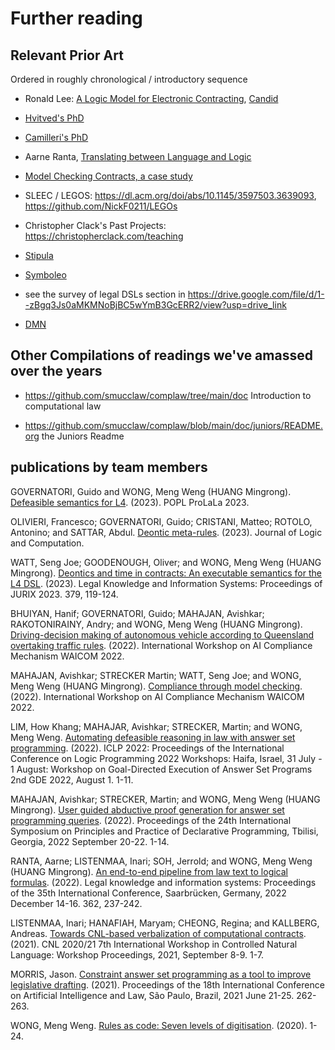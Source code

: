 # Further reading

## Relevant Prior Art

Ordered in roughly chronological / introductory sequence

- Ronald Lee: [A Logic Model for Electronic Contracting](https://drive.google.com/file/d/1G6m1cDqu2JuVh3ySEfM-5PfiWZ90TvbO/view?usp=drive_link), [Candid](https://drive.google.com/file/d/1K8bZP8GphlT_YX7kR-nadVwcxNHMswTe/view?usp=drive_link)

- [Hvitved's PhD](https://drive.google.com/file/d/1sLmVMZqHhQDzj8dikKt-8CNemF-nGCn1/view?usp=drive_link)

- [Camilleri's PhD](https://drive.google.com/file/d/15qyDzov2_Ohr4iK7xiFR_5hI49stcrHJ/view?usp=drive_link)

- Aarne Ranta, [Translating between Language and Logic](https://drive.google.com/file/d/1q__9Dw_u0wTF5At7CvvsLp9Y6h2KFfZB/view?usp=drive_link)

- [Model Checking Contracts, a case study](https://drive.google.com/file/d/1a9ptQlFHvHWjZr7SLsl01HHH-f1xAWJG/view?usp=drive_link)

- SLEEC / LEGOS: <https://dl.acm.org/doi/abs/10.1145/3597503.3639093>, <https://github.com/NickF0211/LEGOs>

- Christopher Clack's Past Projects: <https://christopherclack.com/teaching>

- [Stipula](https://cris.unibo.it/handle/11585/896616)

- [Symboleo](https://drive.google.com/file/d/1lY9Nnn9NfjWp1j4ji6_NmkcQcKOXcJR6/view?usp=drive_link)

- see the survey of legal DSLs section in <https://drive.google.com/file/d/1--zBgq3Js0aMKMNoBjBC5wYmB3GcERR2/view?usp=drive_link>

- [DMN](https://camunda.com/dmn/)

## Other Compilations of readings we've amassed over the years

- <https://github.com/smucclaw/complaw/tree/main/doc> Introduction to computational law

- <https://github.com/smucclaw/complaw/blob/main/doc/juniors/README.org> the Juniors Readme

## publications by team members

GOVERNATORI, Guido and WONG, Meng Weng (HUANG Mingrong). [Defeasible semantics for L4](https://ink.library.smu.edu.sg/cclaw/5). (2023). POPL ProLaLa 2023.

OLIVIERI, Francesco; GOVERNATORI, Guido; CRISTANI, Matteo; ROTOLO, Antonino; and SATTAR, Abdul. [Deontic meta-rules](https://ink.library.smu.edu.sg/cclaw/8). (2023). Journal of Logic and Computation.

WATT, Seng Joe; GOODENOUGH, Oliver; and WONG, Meng Weng (HUANG Mingrong). [Deontics and time in contracts: An executable semantics for the L4 DSL](https://ink.library.smu.edu.sg/sol_research/4367). (2023). Legal Knowledge and Information Systems: Proceedings of JURIX 2023. 379, 119-124.

BHUIYAN, Hanif; GOVERNATORI, Guido; MAHAJAN, Avishkar; RAKOTONIRAINY, Andry; and WONG, Meng Weng (HUANG Mingrong). [Driving-decision making of autonomous vehicle according to Queensland overtaking traffic rules](https://ink.library.smu.edu.sg/cclaw/4). (2022). International Workshop on AI Compliance Mechanism WAICOM 2022.

MAHAJAN, Avishkar; STRECKER Martin; WATT, Seng Joe; and WONG, Meng Weng (HUANG Mingrong).
[Compliance through model checking](https://ink.library.smu.edu.sg/cclaw/3). (2022). International Workshop on AI Compliance Mechanism WAICOM 2022.

LIM, How Khang; MAHAJAR, Avishkar; STRECKER, Martin; and WONG, Meng Weng. [Automating defeasible reasoning in law with answer set programming](https://ink.library.smu.edu.sg/cclaw/1). (2022). ICLP 2022: Proceedings of the International Conference on Logic Programming 2022 Workshops: Haifa, Israel, 31 July - 1 August: Workshop on Goal-Directed Execution of Answer Set Programs 2nd GDE 2022, August 1. 1-11.

MAHAJAN, Avishkar; STRECKER, Martin; and WONG, Meng Weng (HUANG Mingrong). [User guided abductive proof generation for answer set programming queries](https://ink.library.smu.edu.sg/sol_research/3995). (2022). Proceedings of the 24th International Symposium on Principles and Practice of Declarative Programming, Tbilisi, Georgia, 2022 September 20-22. 1-14.

RANTA, Aarne; LISTENMAA, Inari; SOH, Jerrold; and WONG, Meng Weng (HUANG Mingrong). [An end-to-end pipeline from law text to logical formulas](https://ink.library.smu.edu.sg/sol_research/4041). (2022). Legal knowledge and information systems: Proceedings of the 35th International Conference, Saarbrücken, Germany, 2022 December 14-16. 362, 237-242.

LISTENMAA, Inari; HANAFIAH, Maryam; CHEONG, Regina; and KALLBERG, Andreas. [Towards CNL-based verbalization of computational contracts](https://ink.library.smu.edu.sg/cclaw/2). (2021). CNL 2020/21 7th International Workshop in Controlled Natural Language: Workshop Proceedings, 2021, September 8-9. 1-7.

MORRIS, Jason. [Constraint answer set programming as a tool to improve legislative drafting](https://ink.library.smu.edu.sg/cclaw/7). (2021). Proceedings of the 18th International Conference on Artificial Intelligence and Law, São Paulo, Brazil, 2021 June 21-25. 262-263.

WONG, Meng Weng. [Rules as code: Seven levels of digitisation](https://ink.library.smu.edu.sg/sol_research/3093). (2020). 1-24.
